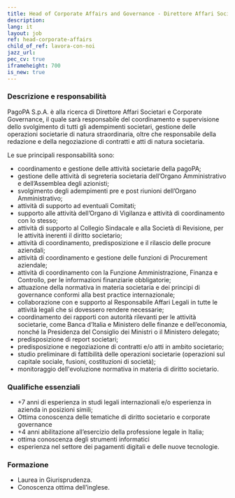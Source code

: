 ```yaml
---
title: Head of Corporate Affairs and Governance - Direttore Affari Societari e Governance
description:
lang: it
layout: job
ref: head-corporate-affairs
child_of_ref: lavora-con-noi
jazz_url: 
pec_cv: true
iframeheight: 700
is_new: true
---
```


### Descrizione e responsabilità

PagoPA S.p.A. è alla ricerca di Direttore Affari Societari e Corporate Governance, il quale sarà responsabile del coordinamento e supervisione dello svolgimento di tutti gli adempimenti societari, gestione delle operazioni societarie di natura straordinaria, oltre che responsabile della redazione e della negoziazione di contratti e atti di natura societaria.

Le sue principali responsabilità sono:

* coordinamento e gestione delle attività societarie della pagoPA;
* gestione delle attività di segreteria societaria dell’Organo Amministrativo e dell’Assemblea degli azionisti; 
* svolgimento degli adempimenti pre e post riunioni dell’Organo Amministrativo; 
* attività di supporto ad eventuali Comitati;
* supporto alle attività dell’Organo di Vigilanza e attività di coordinamento con lo stesso; 
* attività di supporto al Collegio Sindacale e alla Società di Revisione, per le attività inerenti il diritto societario; 
* attività di coordinamento, predisposizione e il rilascio delle procure aziendali; 
* attività di coordinamento e gestione delle funzioni di Procurement aziendale;
* attività di coordinamento con la Funzione Amministrazione, Finanza e Controllo, per le informazioni finanziarie obbligatorie; 
* attuazione della normativa in materia societaria e dei principi di governance conformi alla best practice internazionale; 
* collaborazione con e supporto al Responsabile Affari Legali in tutte le attività legali che si dovessero rendere necessarie;
* coordinamento dei rapporti con autorità rilevanti per le attività societarie, come Banca d’Italia e Ministero delle finanze e dell’economia, nonché la Presidenza del Consiglio dei Ministri o il Ministero delegato;
* predisposizione di report societari;
* predisposizione e negoziazione di contratti e/o atti in ambito societario;
* studio preliminare di fattibilità delle operazioni societarie (operazioni sul capitale sociale, fusioni, costituzioni di società);
* monitoraggio dell'evoluzione normativa in materia di diritto societario.

### Qualifiche essenziali

* +7 anni di esperienza in studi legali internazionali e/o esperienza in azienda in posizioni simili;
* Ottima conoscenza delle tematiche di diritto societario e corporate governance
* +4 anni abilitazione all’esercizio della professione legale in Italia;
* ottima conoscenza degli strumenti informatici
* esperienza nel settore dei pagamenti digitali e delle nuove tecnologie.

### Formazione

* Laurea in Giurisprudenza.
* Conoscenza ottima dell’inglese.
